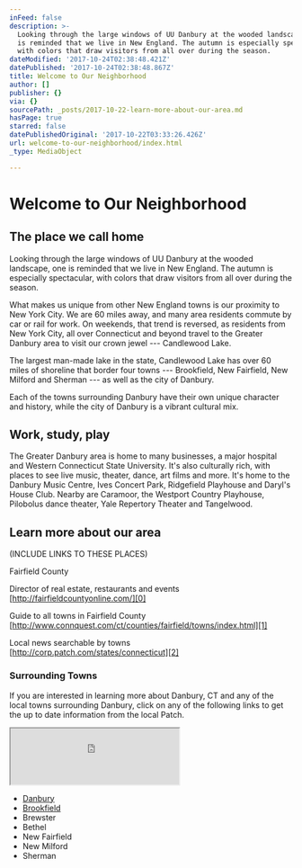 ```yaml
---
inFeed: false
description: >-
  Looking through the large windows of UU Danbury at the wooded landscape, one
  is reminded that we live in New England. The autumn is especially spectacular,
  with colors that draw visitors from all over during the season.
dateModified: '2017-10-24T02:38:48.421Z'
datePublished: '2017-10-24T02:38:48.867Z'
title: Welcome to Our Neighborhood
author: []
publisher: {}
via: {}
sourcePath: _posts/2017-10-22-learn-more-about-our-area.md
hasPage: true
starred: false
datePublishedOriginal: '2017-10-22T03:33:26.426Z'
url: welcome-to-our-neighborhood/index.html
_type: MediaObject

---
```

# Welcome to Our Neighborhood

## The place we call home

Looking through the large windows of UU Danbury at the wooded landscape, one is reminded that we live in New England. The autumn is especially spectacular, with colors that draw visitors from all over during the season.

What makes us unique from other New England towns is our proximity to New York City. We are 60 miles away, and many area residents commute by car or rail for work. On weekends, that trend is reversed, as residents from New York City, all over Connecticut and beyond travel to the Greater Danbury area to visit our crown jewel --- Candlewood Lake.

The largest man-made lake in the state, Candlewood Lake has over 60 miles of shoreline that border four towns --- Brookfield, New Fairfield, New Milford and Sherman --- as well as the city of Danbury.

Each of the towns surrounding Danbury have their own unique character and history, while the city of Danbury is a vibrant cultural mix.

## Work, study, play

The Greater Danbury area is home to many businesses, a major hospital and Western Connecticut State University. It's also culturally rich, with places to see live music, theater, dance, art films and more. It's home to the Danbury Music Centre, Ives Concert Park, Ridgefield Playhouse and Daryl's House Club. Nearby are Caramoor, the Westport Country Playhouse, Pilobolus dance theater, Yale Repertory Theater and Tangelwood.

## Learn more about our area

(INCLUDE LINKS TO THESE PLACES)

Fairfield County

Director of real estate, restaurants and events  
[http://fairfieldcountyonline.com/][0]

Guide to all towns in Fairfield County [http://www.connquest.com/ct/counties/fairfield/towns/index.html][1]

Local news searchable by towns   
[http://corp.patch.com/states/connecticut][2]

### Surrounding Towns

If you are interested in learning more about Danbury, CT and any of the local towns surrounding Danbury, click on any of the following links to get the up to date information from the local Patch.

<iframe src="https://the-grid.github.io/ed-userhtml/?g=eJx1zDEOwjAMRuGdU1TZwTtKO3AR5BqXVClx5PxVxe2BoRsd3vSkL3KXXKc-JKC2K1FlSLqIvajodn6bZ2q2Iik3hA7sT0Uf7uPCJYfh5ro1qEfi4RTrt2NPrBQVzLKCRjfL06zL45-5v5_6AfN3OOo" height="100" style=""></iframe>

* [Danbury][3]
* [Brookfield][4]
* Brewster
* Bethel
* New Fairfield
* New Milford
* Sherman

[0]: http://fairfieldcountyonline.com/
[1]: http://www.connquest.com/ct/counties/fairfield/towns/index.html
[2]: http://corp.patch.com/states/connecticut
[3]: https://patch.com/connecticut/danbury
[4]: https://patch.com/connecticut/brookfield